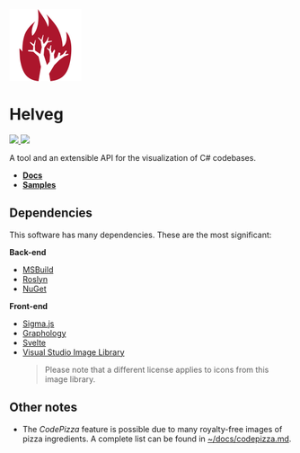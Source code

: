 <img src="./helveg.png" width="128px" />

# Helveg

<a href="https://nuget.org">
    <img src="https://img.shields.io/nuget/v/helveg?color=005aa7&label=NuGet.org&logo=nuget&style=flat-square" />
</a>

<img src="https://img.shields.io/gitlab/license/helveg/helveg?style=flat-square&label=License" />

A tool and an extensible API for the visualization of C# codebases.

* **[Docs](https://helveg.net/docs/)**
* **[Samples](https://helveg.net/samples/)**

## Dependencies

This software has many dependencies. These are the most significant:

**Back-end**

* [MSBuild](https://github.com/dotnet/msbuild)
* [Roslyn](https://github.com/dotnet/roslyn/)
* [NuGet](https://nuget.org/)

**Front-end**

* [Sigma.js](https://github.com/jacomyal/sigma.js)
* [Graphology](https://github.com/graphology/graphology)
* [Svelte](https://svelte.dev/)
* [Visual Studio Image Library](https://www.microsoft.com/en-us/download/details.aspx?id=35825)
    > Please note that a different license applies to icons from this image library.
    
## Other notes

* The _CodePizza_ feature is possible due to many royalty-free images of pizza ingredients. A complete list can be found in [~/docs/codepizza.md](./docs/codepizza.md).
